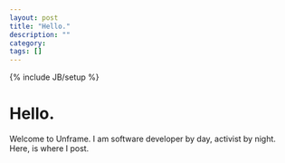 ```yaml
---
layout: post
title: "Hello."
description: ""
category: 
tags: []
---
```

{% include JB/setup %}

# Hello.

Welcome to Unframe. I am software developer by day, activist by night. Here, is where I post.
